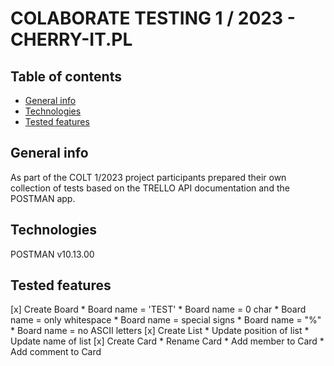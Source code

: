 # COLABORATE TESTING 1 / 2023 - CHERRY-IT.PL

## Table of contents
* [General info](#general-info)
* [Technologies](#technologies)
* [Tested features](#tested-features)

## General info
 As part of the COLT 1/2023 project participants prepared their own collection
 of tests based on the TRELLO API documentation and the POSTMAN app.

## Technologies
 POSTMAN v10.13.00

## Tested features
[x] Create Board
	* Board name = 'TEST'
	* Board name = 0 char
	* Board name = only whitespace
	* Board name = special signs
	* Board name = "%"
	* Board name = no ASCII letters
[x] Create List
	* Update position of list
	* Update name of list
[x] Create Card
	* Rename Card
	* Add member to Card
	* Add comment to Card

